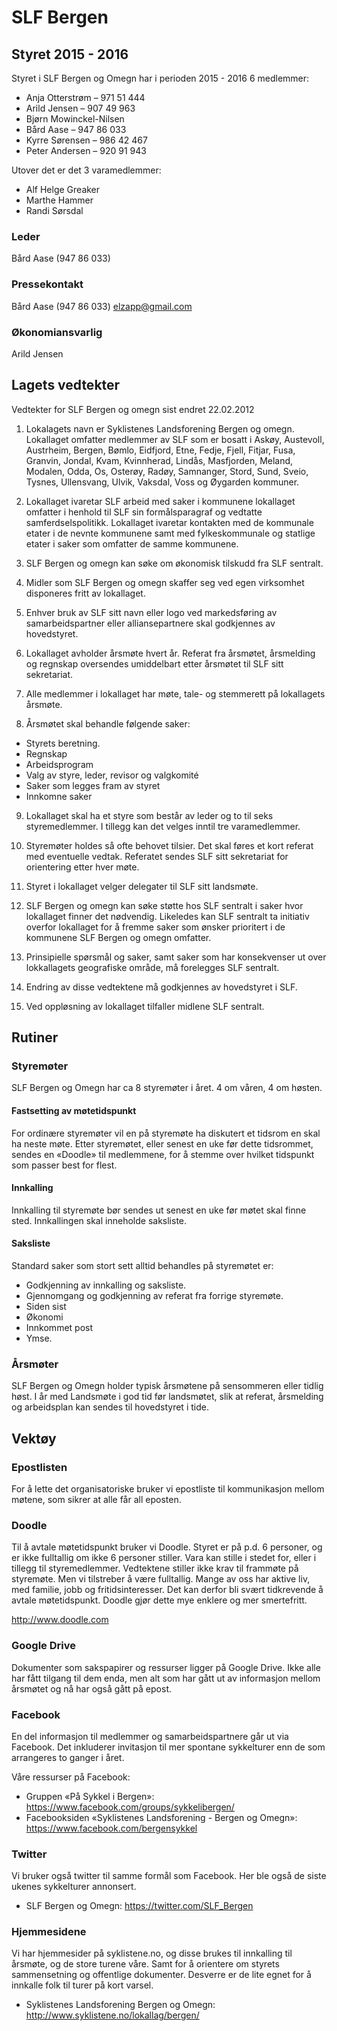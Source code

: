 # SLF Bergen

## Styret 2015 - 2016

Styret i SLF Bergen og Omegn har i perioden 2015 - 2016 6 medlemmer:

- Anja Otterstrøm – 971 51 444
- Arild Jensen – 907 49 963
- Bjørn Mowinckel-Nilsen
- Bård Aase – 947 86 033
- Kyrre Sørensen – 986 42 467
- Peter Andersen – 920 91 943

Utover det er det 3 varamedlemmer:
- Alf Helge Greaker
- Marthe Hammer
- Randi Sørsdal

### Leder
Bård Aase (947 86 033)

### Pressekontakt
Bård Aase (947 86 033) elzapp@gmail.com 

### Økonomiansvarlig
Arild Jensen

## Lagets vedtekter

Vedtekter for SLF Bergen og omegn sist endret 22.02.2012

1. Lokalagets navn er Syklistenes Landsforening Bergen og omegn. Lokallaget omfatter 
  medlemmer av SLF som er bosatt i Askøy, Austevoll, Austrheim, Bergen,  Bømlo, 
  Eidfjord, Etne, Fedje, Fjell, Fitjar, Fusa, Granvin, Jondal, Kvam, Kvinnherad, Lindås, 
  Masfjorden, Meland, Modalen, Odda, Os, Osterøy,  Radøy,  Samnanger, Stord, Sund, 
  Sveio, Tysnes, Ullensvang, Ulvik, Vaksdal, Voss og Øygarden kommuner.

2. Lokallaget ivaretar SLF arbeid med saker i kommunene lokallaget omfatter i henhold 
  til SLF sin formålsparagraf og vedtatte samferdselspolitikk. Lokallaget ivaretar 
  kontakten med de kommunale etater i de nevnte kommunene samt med 
  fylkeskommunale og statlige etater i saker som omfatter de samme kommunene.

3. SLF Bergen og omegn kan søke om økonomisk tilskudd fra SLF sentralt.

4. Midler som SLF Bergen og omegn skaffer seg ved egen virksomhet disponeres fritt av 
  lokallaget.

5. Enhver bruk av SLF sitt navn eller logo ved markedsføring av samarbeidspartner eller 
  alliansepartnere skal godkjennes av hovedstyret.

6. Lokallaget avholder årsmøte hvert år. Referat fra årsmøtet, årsmelding og regnskap 
  oversendes umiddelbart etter årsmøtet til SLF sitt sekretariat.

7. Alle medlemmer i lokallaget har møte, tale- og stemmerett på lokallagets årsmøte.

8. Årsmøtet skal behandle følgende saker: 
  - Styrets beretning.
  - Regnskap
  - Arbeidsprogram
  - Valg av styre, leder, revisor  og valgkomité
  - Saker som legges fram av styret
  - Innkomne saker

9. Lokallaget skal ha et styre som består av leder og to til seks styremedlemmer. I tillegg 
  kan det velges inntil tre varamedlemmer.

10. Styremøter holdes så ofte behovet tilsier. Det skal føres et kort referat med eventuelle 
  vedtak. Referatet sendes SLF sitt sekretariat for orientering etter hver møte.

11. Styret i lokallaget velger delegater til SLF sitt landsmøte.

12. SLF Bergen og omegn kan søke støtte hos SLF sentralt i saker hvor lokallaget finner 
  det nødvendig. Likeledes kan SLF sentralt ta initiativ overfor lokallaget for å fremme 
  saker som ønsker prioritert i de kommunene SLF Bergen og omegn omfatter.

13. Prinsipielle spørsmål og saker, samt saker som har konsekvenser ut over lokkallagets 
  geografiske område, må forelegges SLF sentralt.

14. Endring av disse vedtektene må godkjennes av hovedstyret i SLF.

15. Ved oppløsning av lokallaget tilfaller midlene SLF sentralt.

## Rutiner

### Styremøter
SLF Bergen og Omegn har ca 8 styremøter i året. 4 om våren, 4 om høsten.

#### Fastsetting av møtetidspunkt
For ordinære styremøter vil en på styremøte ha diskutert et tidsrom en skal ha neste møte.
Etter styremøtet, eller senest en uke før dette tidsrommet, sendes en «Doodle» til medlemmene,
for å stemme over hvilket tidspunkt som passer best for flest.

#### Innkalling
Innkalling til styremøte bør sendes ut senest en uke før møtet skal finne sted. Innkallingen
skal inneholde saksliste. 

#### Saksliste
Standard saker som stort sett alltid behandles på styremøtet er:
- Godkjenning av innkalling og saksliste.
- Gjennomgang og godkjenning av referat fra forrige styremøte.
- Siden sist
- Økonomi
- Innkommet post
- Ymse.

### Årsmøter
SLF Bergen og Omegn holder typisk årsmøtene på sensommeren eller tidlig høst. I år med Landsmøte 
i god tid før landsmøtet, slik at referat, årsmelding og arbeidsplan kan sendes til hovedstyret i tide.

## Vektøy

### Epostlisten
For å lette det organisatoriske bruker vi epostliste til kommunikasjon mellom møtene, 
som sikrer at alle får all eposten.

### Doodle
Til å avtale møtetidspunkt bruker vi Doodle. Styret er på p.d. 6 personer, og er ikke 
fulltallig om ikke 6 personer stiller. Vara kan stille i stedet for, eller i 
tillegg til styremedlemmer. Vedtektene stiller ikke krav til frammøte 
på styremøte. Men vi tilstreber å være fulltallig. Mange av oss har aktive liv, med 
familie, jobb og fritidsinteresser. Det kan derfor bli svært tidkrevende å avtale 
møtetidspunkt. 
Doodle gjør dette mye enklere og mer smertefritt.

http://www.doodle.com

### Google Drive
Dokumenter som sakspapirer og ressurser ligger på Google Drive. Ikke alle har fått 
tilgang til dem enda, men alt som har gått ut av informasjon mellom årsmøtet og nå 
har også gått på epost.

### Facebook
En del informasjon til medlemmer og samarbeidspartnere går ut via Facebook. Det 
inkluderer invitasjon til mer spontane sykkelturer enn de som arrangeres to ganger 
i året.

Våre ressurser på Facebook:
- Gruppen «På Sykkel i Bergen»: https://www.facebook.com/groups/sykkelibergen/
- Facebooksiden «Syklistenes Landsforening - Bergen og Omegn»: https://www.facebook.com/bergensykkel

### Twitter
Vi bruker også twitter til samme formål som Facebook. Her ble også de siste ukenes 
sykkelturer annonsert.

- SLF Bergen og Omegn: https://twitter.com/SLF_Bergen

### Hjemmesidene
Vi har hjemmesider på syklistene.no, og disse brukes til innkalling til årsmøte, og 
de store turene våre. Samt for å orientere om styrets sammensetning og offentlige 
dokumenter. Desverre er de lite egnet for å innkalle folk til turer på kort varsel.

- Syklistenes Landsforening Bergen og Omegn: http://www.syklistene.no/lokallag/bergen/


